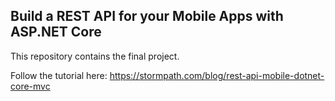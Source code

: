 ## Build a REST API for your Mobile Apps with ASP.NET Core

This repository contains the final project.

Follow the tutorial here: https://stormpath.com/blog/rest-api-mobile-dotnet-core-mvc
